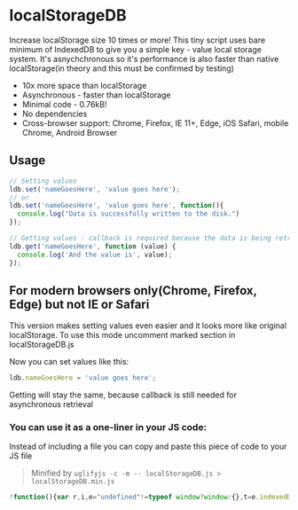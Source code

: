 # localStorageDB
Increase localStorage size 10 times or more! This tiny script uses bare minimum of IndexedDB to give you a simple key - value local storage system. It's asnychchronous so it's performance is also faster than native localStorage(in theory and this must be confirmed by testing)

* 10x more space than localStorage
* Asynchronous - faster than localStorage
* Minimal code - 0.76kB!
* No dependencies
* Cross-browser support: Chrome, Firefox, IE 11+, Edge, iOS Safari, mobile Chrome, Android Browser

## Usage

```javascript
// Setting values
ldb.set('nameGoesHere', 'value goes here');
// or 
ldb.set('nameGoesHere', 'value goes here', function(){
  console.log("Data is successfully written to the disk.")
}); 

// Getting values - callback is required because the data is being retrieved asynchronously:
ldb.get('nameGoesHere', function (value) {
  console.log('And the value is', value);
});
```

## For modern browsers only(Chrome, Firefox, Edge) but not IE or Safari

This version makes setting values even easier and it looks more like original localStorage. To use this mode uncomment marked section in localStorageDB.js

Now you can set values like this:
```javascript
ldb.nameGoesHere = 'value goes here';
```

Getting will stay the same, because callback is still needed for asynchronous retrieval

### You can use it as a one-liner in your JS code:
Instead of including a file you can copy and paste this piece of code to your JS file

> Minified by `uglifyjs -c -m -- localStorageDB.js > localStorageDB.min.js`

```javascript
!function(){var r,i,e="undefined"!=typeof window?window:{},t=e.indexedDB||e.mozIndexedDB||e.webkitIndexedDB||e.msIndexedDB;"undefined"==typeof window||t?((t=t.open("ldb",1)).onsuccess=function(e){r=this.result},t.onerror=function(e){console.error("indexedDB request error"),console.log(e)},t.onupgradeneeded=function(e){r=null,e.target.result.createObjectStore("s",{keyPath:"k"}).transaction.oncomplete=function(e){r=e.target.db}},e.ldb=i={get:function(e,t){r?r.transaction("s").objectStore("s").get(e).onsuccess=function(e){e=e.target.result&&e.target.result.v||null;t(e)}:setTimeout(function(){i.get(e,t)},50)},set:function(t,n,o){if(r){let e=r.transaction("s","readwrite");e.oncomplete=function(e){"Function"==={}.toString.call(o).slice(8,-1)&&o()},e.objectStore("s").put({k:t,v:n}),e.commit()}else setTimeout(function(){i.set(t,n,o)},50)}},"undefined"!=typeof Module&&(Module.exports=i)):console.error("indexDB not supported")}();

```
